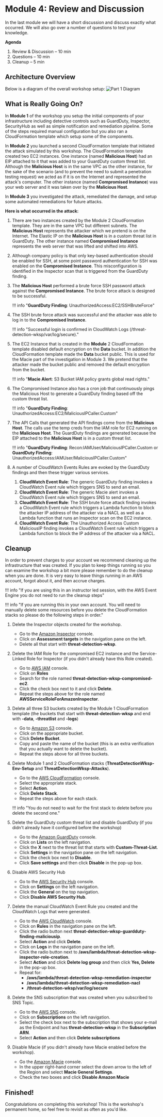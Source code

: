 # Module 4: Review and Discussion

In the last module we will have a short discussion and discuss exactly what occurred. We will also go over a number of questions to test your knowledge.

<!--and then provide instructions on how to clean up the workshop environment to prevent future charges in your AWS account.
-->

**Agenda**

1. Review & Discussion – 10 min
2. Questions – 10 min
3. Cleanup – 5 min

## Architecture Overview
Below is a diagram of the overall workshop setup:
![Part 1 Diagram](./images/03-diagram-attack-v2.png)

## What is Really Going On?

In **Module 1** of the workshop you setup the initial components of your infrastructure including detective controls such as GuardDuty, Inspector, SecurityHub as well as simple notification and remediation pipeline. Some of the steps required manual configuration but you also ran a CloudFormation template which setup some of the components. 

In **Module 2** you launched a second CloudFormation template that initiated the attack simulated by this workshop. The CloudFormation template created two EC2 instances. One instance (named **Malicious Host**) had an EIP attached to it that was added to your GuardDuty custom threat list. Although the **Malicious Host** is in the same VPC as the other instance, for the sake of the scenario (and to prevent the need to submit a penetration testing request) we acted as if it is on the Internet and represented the attack's computer. The other instance (named **Compromised Instance**) was your web server and it was taken over by the **Malicious Host**. 

In **Module 3** you investigated the attack, remediated the damage, and setup some automated remediations for future attacks.  

**Here is what occurred in the attack:**

1. There are two instances created by the Module 2 CloudFormation template. They are in the same VPC but different subnets. The **Malicious Host** represents the attacker which we pretend is on the Internet. The Elastic IP on the **Malicious Host** is in a custom threat list in GuardDuty. The other instance named **Compromised Instance** represents the web server that was lifted and shifted into AWS.

2. Although company policy is that only key-based authentication should be enabled for SSH, at some point password authentication for SSH was enabled on the **Compromised Instance**.  This misconfiguration is identified in the Inspector scan that is triggered from the GuardDuty finding.

3. The **Malicious Host** performed a brute force SSH password attack against the **Compromised Instance**. The brute force attack is designed to be successful.
	
	!!! info "**GuardDuty Finding**: UnauthorizedAccess:EC2/SSHBruteForce"

4. The SSH brute force attack was successful and the attacker was able to log in to the **Compromised Instance**.
	
	!!! info "Successful login is confirmed in CloudWatch Logs (/threat-detection-wksp/var/log/secure)."

5. The EC2 Instance that is created in the **Module** 2 CloudFormation template disabled default encryption on the **Data** bucket.  In addition the CloudFormation template made the **Data** bucket public.  This is used for the Macie part of the investigation in Module 3. We pretend that the attacker made the bucket public and removed the default encryption from the bucket.
	
	!!! info "**Macie Alert**: S3 Bucket IAM policy grants global read rights."

6.  The Compromised Instance also has a cron job that continuously pings the Malicious Host to generate a GuardDuty finding based off the custom threat list.
	
	!!! info "**GuardDuty Finding**: UnauthorizedAccess:EC2/MaliciousIPCaller.Custom"

7. The API Calls that generated the API findings come from the **Malicious Host**. The calls use the temp creds from the IAM role for EC2 running on the **Malicious Host**. The GuardDuty findings are generated because the EIP attached to the **Malicious Host** is in a custom threat list. 
	
	!!! info "**GuardDuty Finding**: Recon:IAMUser/MaliciousIPCaller.Custom or **GuardDuty Finding**: UnauthorizedAccess:IAMUser/MaliciousIPCaller.Custom"

8. A number of CloudWatch Events Rules are evoked by the GuardDuty findings and then these trigger various services.
	1.	**CloudWatch Event Rule**: The generic GuardDuty finding invokes a CloudWatch Event rule which triggers SNS to send an email.
	2.	**CloudWatch Event Rule**: The generic Macie alert invokes a CloudWatch Event rule which triggers SNS to send an email.
	3.	**CloudWatch Event Rule**: The SSH brute force attack finding invokes a CloudWatch Event rule which triggers a Lambda function to block the attacker IP address of the attacker via a NACL as well as a Lambda function that runs an Inspector scan on the EC2 instance.
	4. **CloudWatch Event Rule**: The Unauthorized Access Custom MaliciousIP finding invokes a CloudWatch Event rule which triggers a Lambda function to block the IP address of the attacker via a NACL.

## Cleanup
In order to prevent charges to your account we recommend cleaning up the infrastructure that was created. If you plan to keep things running so you can examine the workshop a bit more please remember to do the cleanup when you are done. It is very easy to leave things running in an AWS account, forgot about it, and then accrue charges. 

!!! info "If you are using this in an instructor led session, with the AWS Event Engine you do not need to run the cleanup steps"

!!! info "If you are running this in your own account. You will need to manually delete some resources before you delete the CloudFormation stacks so please do the following steps in order."

1.	Delete the Inspector objects created for the workshop.
	* Go to the <a href="https://us-west-2.console.aws.amazon.com/inspector" target="_blank">Amazon Inspector</a> console.
	* Click on **Assessment targets** in the navigation pane on the left.
	* Delete all that start with **threat-detection-wksp**.

2.	Delete the IAM Role for the compromised EC2 instance and the Service-Linked Role for Inspector (if you didn't already have this Role created).
	* Go to <a href="https://console.aws.amazon.com/iam/" target="_blank">AWS IAM</a> console.
	* Click on **Roles**
	* Search for the role named **threat-detection-wksp-compromised-ec2**.
	* Click the check box next to it and click **Delete**.
	* Repeat the steps above for the role named **AWSServiceRoleForAmazonInspector**.

3.	Delete all three S3 buckets created by the Module 1 CloudFormation template (the buckets that start with **threat-detection-wksp** and end with **-data**, **-threatlist** and **-logs**)
	* Go to <a href="https://s3.console.aws.amazon.com/s3/home?region=us-west-2" target="_blank">Amazon S3</a> console.
	* Click on the appropriate bucket.
	* Click **Delete Bucket**.
	* Copy and paste the name of the bucket (this is an extra verification that you actually want to delete the bucket).
	* Repeat the steps above for all three buckets.

4.	Delete Module 1 and 2 CloudFormation stacks (**ThreatDetectionWksp-Env-Setup** and **ThreatDetectionWksp-Attacks**).
	* Go to the <a href="https://us-west-2.console.aws.amazon.com/cloudformation/home?region=us-west-2#/stacks?filter=active" target="_blank">AWS CloudFormation</a> console.
	* Select the appropriate stack.
	* Select **Action**.
	* Click **Delete Stack**.
	* Repeat the steps above for each stack.

	!!! info "You do not need to wait for the first stack to delete before you delete the second one."

5.	Delete the GuardDuty custom threat list and disable GuardDuty (if you didn't already have it configured before the workshop)
	* Go to the <a href="https://us-west-2.console.aws.amazon.com/guardduty/" target="_blank">Amazon GuardDuty</a> console.
	* Click on **Lists** on the left navigation.
	* Click the **X** next to the threat list that starts with **Custom-Threat-List**.
	* Click **Settings** in the navigation pane on the left navigation.
	* Click the check box next to **Disable**.
	* Click **Save settings** and then click **Disable** in the pop-up box.

6.	Disable AWS Security Hub
	* Go to the <a href="https://us-west-2.console.aws.amazon.com/securityhub/home?region=us-west-2#/findings" target="_blank">AWS Security Hub</a> console.
	* Click on **Settings** on the left navigation.
	* Click the **General** on the top navigation.
	* Click **Disable AWS Security Hub**.

6.	Delete the manual CloudWatch Event Rule you created and the CloudWatch Logs that were generated.
	* Go to the <a href="https://us-west-2.console.aws.amazon.com/cloudwatch" target="_blank">AWS CloudWatch</a> console.
	* Click on **Rules** in the navigation pane on the left.
	* Click the radio button next **threat-detection-wksp-guardduty-finding-maliciousip**.
	* Select **Action** and click **Delete**.
	* Click on **Logs** in the navigation pane on the left.
	* Click the radio button next to **/aws/lambda/threat-detection-wksp-inspector-role-creation**.
	* Select **Action** and click **Delete log group** and then click **Yes, Delete** in the pop-up box.
	* Repeat for: 
		* **/aws/lambda/threat-detection-wksp-remediation-inspector**
		* **/aws/lambda/threat-detection-wksp-remediation-nacl**
		* **/threat-detection-wksp/var/log/secure** 

7.	Delete the SNS subscription that was created when you subscribed to SNS Topic.
	* Go to the <a href="https://us-west-2.console.aws.amazon.com/sns" target="_blank">AWS SNS</a> console.
	* Click on **Subscriptions** on the left navigation.
	* Select the check box next to the subscription that shows your e-mail as the Endpoint and has **threat-detection-wksp** in the **Subscription ARN**.
	* Select **Action** and then click **Delete subscriptions**

8.	Disable Macie (if you didn't already have Macie enabled before the workshop).
	* Go the <a href="https://mt.us-west-2.macie.aws.amazon.com/" target="_blank">Amazon Macie</a> console.
	* In the upper right-hand corner select the down arrow to the left of the Region and select **Macie General Settings**.
	* Check the two boxes and click **Disable Amazon Macie**

## Finished!

Congratulations on completing this workshop! This is the workshop's permanent home, so feel free to revisit as often as you'd like.


